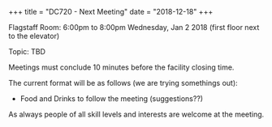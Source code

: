 +++
title = "DC720 - Next Meeting"
date = "2018-12-18"
+++

Flagstaff Room: 6:00pm to 8:00pm Wednesday, Jan 2 2018 (first floor next to the elevator)

Topic: TBD

Meetings must conclude 10 minutes before the facility closing time. 

The current format will be as follows (we are trying somethings out):

* Food and Drinks to follow the meeting (suggestions??)

As always people of all skill levels and interests are welcome at the meeting.